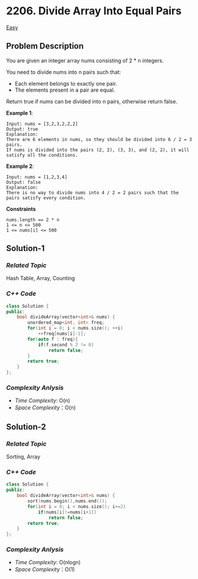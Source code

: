 # 2206. Divide Array Into Equal Pairs
[Easy](https://leetcode.com/problems/divide-array-into-equal-pairs/description/)

## Problem Description

You are given an integer array nums consisting of 2 * n integers.

You need to divide nums into n pairs such that:

  - Each element belongs to exactly one pair.
  - The elements present in a pair are equal.

Return true if nums can be divided into n pairs, otherwise return false.


**Example 1**:
```
Input: nums = [3,2,3,2,2,2]
Output: true
Explanation: 
There are 6 elements in nums, so they should be divided into 6 / 2 = 3 pairs.
If nums is divided into the pairs (2, 2), (3, 3), and (2, 2), it will satisfy all the conditions.
```
**Example 2**:
```
Input: nums = [1,2,3,4]
Output: false
Explanation: 
There is no way to divide nums into 4 / 2 = 2 pairs such that the pairs satisfy every condition.
```

**Constraints**
```
nums.length == 2 * n
1 <= n <= 500
1 <= nums[i] <= 500
```

## Solution-1

### _Related Topic_
   Hash Table, Array, Counting

### _C++ Code_
```cpp
class Solution {
public:
    bool divideArray(vector<int>& nums) {
        unordered_map<int, int> freq;
        for(int i = 0; i < nums.size(); ++i)
            ++freq[nums[i]-1];
        for(auto f : freq){
            if(f.second % 2 != 0)
                return false;
        }
        return true;
    }
};
```

### _Complexity Anlysis_
- _Time Complexity_: O(n)
- _Space Complexity_：O(n)

## Solution-2

### _Related Topic_
   Sorting, Array

### _C++ Code_
```cpp
class Solution {
public:
    bool divideArray(vector<int>& nums) {
        sort(nums.begin(),nums.end());
        for(int i = 0; i < nums.size(); i+=2)
            if(nums[i]!=nums[i+1])
                return false;
        return true;
    }
};
```

### _Complexity Anlysis_
- _Time Complexity_: O(nlogn)
- _Space Complexity_：O(1)
